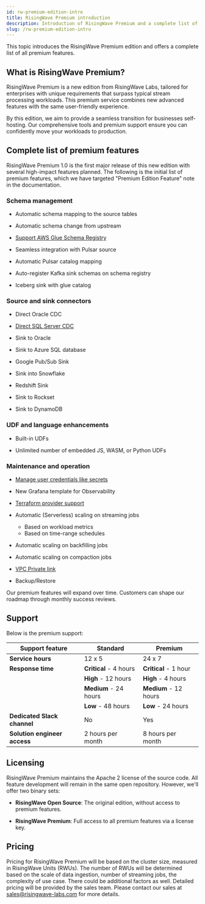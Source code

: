 ```yaml
---
id: rw-premium-edition-intro
title: RisingWave Premium introduction
description: Introduction of RisingWave Premium and a complete list of premium features.
slug: /rw-premium-edition-intro
---
```

<head>
  <link rel="canonical" href="https://docs.risingwave.com/docs/current/rw-premium-edition-intro/" />
</head>

This topic introduces the RisingWave Premium edition and offers a complete list of all premium features.

## What is RisingWave Premium?

RisingWave Premium is a new edition from RisingWave Labs, tailored for enterprises with unique requirements that surpass typical stream processing workloads. This premium service combines new advanced features with the same user-friendly experience.

By this edition, we aim to provide a seamless transition for businesses self-hosting. Our comprehensive tools and premium support ensure you can confidently move your workloads to production.

## Complete list of premium features

RisingWave Premium 1.0 is the first major release of this new edition with several high-impact features planned. The following is the initial list of premium features, which we have targeted "Premium Edition Feature" note in the documentation.

### Schema management

- Automatic schema mapping to the source tables

- Automatic schema change from upstream

- [Support AWS Glue Schema Registry](/ingest/ingest-from-kafka.md#read-schemas-from-aws-glue-schema-registry)

- Seamless integration with Pulsar source

- Automatic Pulsar catalog mapping

- Auto-register Kafka sink schemas on schema registry

- Iceberg sink with glue catalog

### Source and sink connectors

- Direct Oracle CDC

- [Direct SQL Server CDC](/guides/ingest-from-sqlserver-cdc.md)

- Sink to Oracle

- Sink to Azure SQL database

- Google Pub/Sub Sink

- Sink into Snowflake

- Redshift Sink

- Sink to Rockset

- Sink to DynamoDB

### UDF and language enhancements

- Built-in UDFs

- Unlimited number of embedded JS, WASM, or Python UDFs

### Maintenance and operation

- [Manage user credentials like secrets](/deploy/manage-secrets.md)

- New Grafana template for Observability

- [Terraform provider support](https://github.com/risingwavelabs/terraform-provider-risingwavecloud)

- Automatic (Serverless) scaling on streaming jobs
  - Based on workload metrics
  - Based on time-range schedules

- Automatic scaling on backfilling jobs

- Automatic scaling on compaction jobs

- [VPC Private link](/cloud/create-a-connection/)

- Backup/Restore

Our premium features will expand over time. Customers can shape our roadmap through monthly success reviews.

## Support

Below is the premium support:

| Support feature             | Standard                     | Premium                  |
|-----------------------------|------------------------------|--------------------------|
| **Service hours**           | 12 x 5                        | 24 x 7                   |
| **Response time**           | **Critical** - 4 hours        | **Critical** - 1 hour    |
|                              | **High** - 12 hours           | **High** - 4 hours       |
|                              | **Medium** - 24 hours         | **Medium** - 12 hours    |
|                              | **Low** - 48 hours            | **Low** - 24 hours       |
| **Dedicated Slack channel**  | No                            | Yes                      |
| **Solution engineer access** | 2 hours per month             | 8 hours per month        |


## Licensing

RisingWave Premium maintains the Apache 2 license of the source code. All feature development will remain in the same open repository. However, we'll offer two binary sets:

- **RisingWave Open Source**: The original edition, without access to premium features.

- **RisingWave Premium**: Full access to all premium features via a license key.

## Pricing

Pricing for RisingWave Premium will be based on the cluster size, measured in RisingWave Units (RWUs). The number of RWUs will be determined based on the scale of data ingestion, number of streaming jobs, the complexity of use case. There could be additional factors as well. Detailed pricing will be provided by the sales team. Please contact our sales at [sales@risingwave-labs.com](mailto:sales@risingwave-labs.com) for more details.